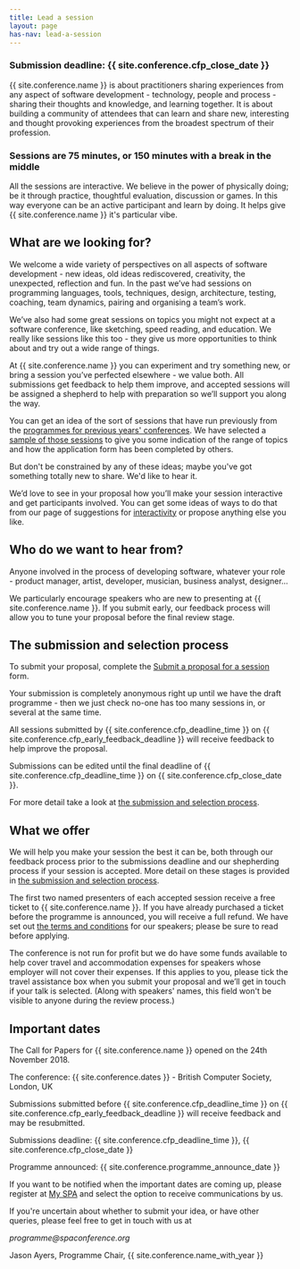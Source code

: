 ```yaml
---
title: Lead a session
layout: page
has-nav: lead-a-session
---
```

<div>
<h3>Submission deadline: {{ site.conference.cfp_close_date }} </h3>
<p>{{ site.conference.name }} is about practitioners sharing experiences from any aspect of software development - technology, people and process - sharing their thoughts and knowledge, and learning together. It is about building a community of attendees that can learn and share new, interesting and thought provoking experiences from the broadest spectrum of their profession.  </p>
	<h3>Sessions are 75 minutes, or 150 minutes with a break in the middle</h3>
<p>All the sessions are interactive. We believe in the power of physically doing; be it through practice, thoughtful evaluation, discussion or games. In this way everyone can be an active participant and learn by doing. It helps give {{ site.conference.name }} it's particular vibe.</p>
<h2>What are we looking for?</h2>
<p>We welcome a wide variety of perspectives on all aspects of software development - new ideas, old ideas rediscovered, creativity, the unexpected, reflection and fun. In the past we’ve had sessions on programming languages, tools, techniques, design, architecture, testing, coaching, team dynamics, pairing and organising a team’s work.</p>
<p>We’ve also had some great sessions on topics you might not expect at a software conference, like sketching, speed reading, and education. We really like sessions like this too - they give us more opportunities to think about and try out a wide range of things.</p>
<p>At {{ site.conference.name }} you can experiment and try something new, or bring a session you’ve perfected elsewhere - we value both. All submissions get feedback to help them improve, and accepted sessions will be assigned a shepherd to help with preparation so we’ll support you along the way.</p>
<p>You can get an idea of the sort of sessions that have run previously from the <a href="{{ '/prev-conf-programmes.html' | relative_url }}">programmes for previous years' conferences</a>. We have selected a <a href="{{ '/successful-sessions.html' | relative_url }}">sample of those sessions</a> to give you some indication of the range of topics and how the application form has been completed by others.</p>
<p>But don't be constrained by any of these ideas; maybe you've got something totally new to share. We'd like to hear it.</p>
<p>We’d love to see in your proposal how you’ll make your session interactive and get participants involved. You can get some ideas of ways to do that from our page of suggestions for <a href="{{ '/interactivity.html' | relative_url }}">interactivity</a> or propose anything else you like.</p>

<h2>Who do we want to hear from?</h2>
<p>Anyone involved in the process of developing software, whatever your role - product manager, artist, developer, musician, business analyst, designer...</p>
<p>We particularly encourage speakers who are new to presenting at {{ site.conference.name }}. If you submit early, our feedback process will allow you to tune your proposal before the final review stage.</p>

<h2>The submission and selection process</h2>
<p>To submit your proposal, complete the <a href="https://spaconference.org/scripts/makeproposal.php">Submit a proposal for a session</a> form.</p>
<p>Your submission is completely anonymous right up until we have the draft programme - then we just check no-one has too many sessions in, or several at the same time.</p>
<p>All sessions submitted by {{ site.conference.cfp_deadline_time }} on {{ site.conference.cfp_early_feedback_deadline }} will receive feedback to help improve the proposal.</p>
<p>Submissions can be edited until the final deadline of {{ site.conference.cfp_deadline_time }} on {{ site.conference.cfp_close_date }}.</p>
<p>For more detail take a look at  <a href="{{ '/submission-stages.html' | relative_url }}">the submission and selection process</a>.</p>

<h2>What we offer</h2>
<p>We will help you make your session the best it can be, both through our feedback process prior to the submissions deadline and our shepherding process if your session is accepted. More detail on these stages is provided in <a href="{{ '/submission-stages.html' | relative_url }}">the submission and selection process</a>.</p>
<p>The first two named presenters of each accepted session receive a free ticket to {{ site.conference.name }}. If you have already purchased a ticket before the programme is announced, you will receive a full refund. We have set out <a href="{{ '/terms-and-conditions.html' | relative_url }}">the terms and conditions</a> for our speakers; please be sure to read before applying.</p>
<p>The conference is not run for profit but we do have some funds available to help cover travel and accommodation expenses for speakers whose employer will not cover their expenses. If this applies to you, please tick the travel assistance box when you submit your proposal and we’ll get in touch if your talk is selected. (Along with speakers' names, this field won't be visible to anyone during the review process.)</p>

<h2>Important dates</h2>
<p>The Call for Papers for {{ site.conference.name }} opened on the 24th November 2018. </p>
<p>The conference: {{ site.conference.dates }} - British Computer Society, London, UK</p>
<p>Submissions submitted before {{ site.conference.cfp_deadline_time }} on {{ site.conference.cfp_early_feedback_deadline }} will receive feedback and may be resubmitted.</p>
<p>Submissions deadline: {{ site.conference.cfp_deadline_time }}, {{ site.conference.cfp_close_date }}</p>
<p>Programme announced: {{ site.conference.programme_announce_date }}</p>
<p>If you want to be notified when the important dates are coming up, please register at <a href="https://spaconference.org/scripts/myprofile.php">My SPA</a> and select the option to receive communications by us.</p>
<p>If you're uncertain about whether to submit your idea, or have other queries, please feel free to get in touch with us at</p>
<p><em>programme@spaconference.org</em></p>
<p>Jason Ayers, Programme Chair, {{ site.conference.name_with_year }}</p>
</div>
<!-- <em>Submissions are now closed for SPA Software in Practice 2019.</em> -->
